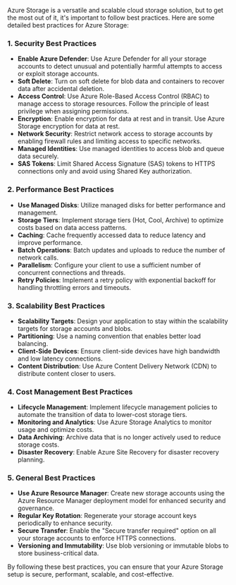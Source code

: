 Azure Storage is a versatile and scalable cloud storage solution, but to get the most out of it, it's important to follow best practices. Here are some detailed best practices for Azure Storage:

### 1. **Security Best Practices**

- **Enable Azure Defender**: Use Azure Defender for all your storage accounts to detect unusual and potentially harmful attempts to access or exploit storage accounts.
- **Soft Delete**: Turn on soft delete for blob data and containers to recover data after accidental deletion.
- **Access Control**: Use Azure Role-Based Access Control (RBAC) to manage access to storage resources. Follow the principle of least privilege when assigning permissions.
- **Encryption**: Enable encryption for data at rest and in transit. Use Azure Storage encryption for data at rest.
- **Network Security**: Restrict network access to storage accounts by enabling firewall rules and limiting access to specific networks.
- **Managed Identities**: Use managed identities to access blob and queue data securely.
- **SAS Tokens**: Limit Shared Access Signature (SAS) tokens to HTTPS connections only and avoid using Shared Key authorization.

### 2. **Performance Best Practices**

- **Use Managed Disks**: Utilize managed disks for better performance and management.
- **Storage Tiers**: Implement storage tiers (Hot, Cool, Archive) to optimize costs based on data access patterns.
- **Caching**: Cache frequently accessed data to reduce latency and improve performance.
- **Batch Operations**: Batch updates and uploads to reduce the number of network calls.
- **Parallelism**: Configure your client to use a sufficient number of concurrent connections and threads.
- **Retry Policies**: Implement a retry policy with exponential backoff for handling throttling errors and timeouts.

### 3. **Scalability Best Practices**

- **Scalability Targets**: Design your application to stay within the scalability targets for storage accounts and blobs.
- **Partitioning**: Use a naming convention that enables better load balancing.
- **Client-Side Devices**: Ensure client-side devices have high bandwidth and low latency connections.
- **Content Distribution**: Use Azure Content Delivery Network (CDN) to distribute content closer to users.

### 4. **Cost Management Best Practices**

- **Lifecycle Management**: Implement lifecycle management policies to automate the transition of data to lower-cost storage tiers.
- **Monitoring and Analytics**: Use Azure Storage Analytics to monitor usage and optimize costs.
- **Data Archiving**: Archive data that is no longer actively used to reduce storage costs.
- **Disaster Recovery**: Enable Azure Site Recovery for disaster recovery planning.

### 5. **General Best Practices**

- **Use Azure Resource Manager**: Create new storage accounts using the Azure Resource Manager deployment model for enhanced security and governance.
- **Regular Key Rotation**: Regenerate your storage account keys periodically to enhance security.
- **Secure Transfer**: Enable the "Secure transfer required" option on all your storage accounts to enforce HTTPS connections.
- **Versioning and Immutability**: Use blob versioning or immutable blobs to store business-critical data.

By following these best practices, you can ensure that your Azure Storage setup is secure, performant, scalable, and cost-effective.
